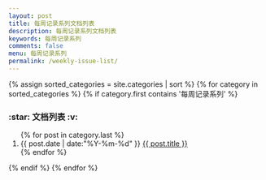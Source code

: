 ```yaml
---
layout: post
title: 每周记录系列文档列表
description: 每周记录系列文档列表
keywords: 每周记录系列
comments: false
menu: 每周记录系列
permalink: /weekly-issue-list/
---
```


<section class="container posts-content">
{% assign sorted_categories = site.categories | sort %}
{% for category in sorted_categories %}
{% if category.first contains '每周记录系列'  %}

<h3> :star: 文档列表 :v: </h3>
<ol class="posts-list" id="{{ category[0] }}">
{% for post in category.last %}
<li class="posts-list-item">
<span class="posts-list-meta">{{ post.date | date:"%Y-%m-%d" }}</span>
<a class="posts-list-name" href="{{ post.url }}">{{ post.title }}</a>
</li>
{% endfor %}
</ol>
{% endif %}
{% endfor %}
</section>
